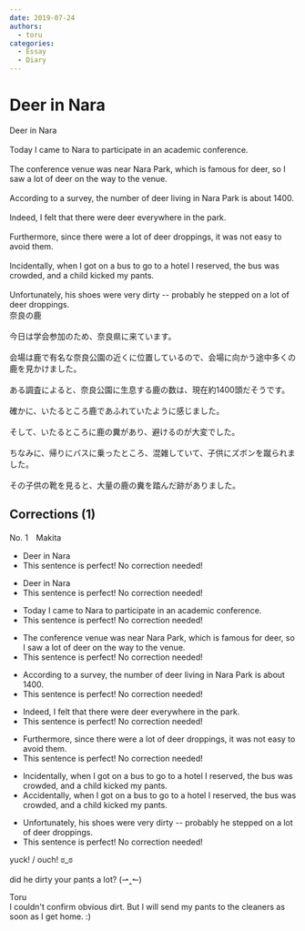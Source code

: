 ```yaml
---
date: 2019-07-24
authors:
  - toru
categories:
  - Essay
  - Diary
---
```


<h1 id="subject_show">Deer in Nara</h1>
<div class="date" hidden>Jul 24, 2019 20:56</div>
<div id="post"><div id="body_show_ori">
Deer in Nara<br/><br/>Today I came to Nara to participate in an academic conference.<br/><br/>The conference venue was near Nara Park, which is famous for deer, so I saw a lot of deer on the way to the venue.<br/><br/>According to a survey, the number of deer living in Nara Park is about 1400.<br/><br/>Indeed, I felt that there were deer everywhere in the park.<br/><br/>Furthermore, since there were a lot of deer droppings, it was not easy to avoid them.<br/><br/>Incidentally, when I got on a bus to go to a hotel I reserved, the bus was crowded, and a child kicked my pants.<br/><br/>Unfortunately, his shoes were very dirty -- probably he stepped on a lot of deer droppings.
</div></div>

<!-- more -->

<div id="post_ja"><div id="body_show_mo">
奈良の鹿<br/><br/>今日は学会参加のため、奈良県に来ています。<br/><br/>会場は鹿で有名な奈良公園の近くに位置しているので、会場に向かう途中多くの鹿を見かけました。<br/><br/>ある調査によると、奈良公園に生息する鹿の数は、現在約1400頭だそうです。<br/><br/>確かに、いたるところ鹿であふれていたように感じました。<br/><br/>そして、いたるところに鹿の糞があり、避けるのが大変でした。<br/><br/>ちなみに、帰りにバスに乗ったところ、混雑していて、子供にズボンを蹴られました。<br/><br/>その子供の靴を見ると、大量の鹿の糞を踏んだ跡がありました。
</div></div>

## Corrections (1)
<div id="block"><div class="first_name"> No. 1　<span class="just_name">Makita</span></div><div id="block2">
<ul class="correction_field">
<li class="incorrect">Deer in Nara</li>
<li class="corrected perfect">This sentence is perfect! No correction needed!</li>
</ul>
<ul class="correction_field">
<li class="incorrect">Deer in Nara</li>
<li class="corrected perfect">This sentence is perfect! No correction needed!</li>
</ul>
<ul class="correction_field">
<li class="incorrect">Today I came to Nara to participate in an academic conference.</li>
<li class="corrected perfect">This sentence is perfect! No correction needed!</li>
</ul>
<ul class="correction_field">
<li class="incorrect">The conference venue was near Nara Park, which is famous for deer, so I saw a lot of deer on the way to the venue.</li>
<li class="corrected perfect">This sentence is perfect! No correction needed!</li>
</ul>
<ul class="correction_field">
<li class="incorrect">According to a survey, the number of deer living in Nara Park is about 1400.</li>
<li class="corrected perfect">This sentence is perfect! No correction needed!</li>
</ul>
<ul class="correction_field">
<li class="incorrect">Indeed, I felt that there were deer everywhere in the park.</li>
<li class="corrected perfect">This sentence is perfect! No correction needed!</li>
</ul>
<ul class="correction_field">
<li class="incorrect">Furthermore, since there were a lot of deer droppings, it was not easy to avoid them.</li>
<li class="corrected perfect">This sentence is perfect! No correction needed!</li>
</ul>
<ul class="correction_field">
<li class="incorrect">Incidentally, when I got on a bus to go to a hotel I reserved, the bus was crowded, and a child kicked my pants.</li>
<li class="corrected correct">
<span class="f_red">Accidentally</span>, when I got on a bus to go to a hotel I reserved, the bus was crowded, and a child kicked my pants.
</li>
</ul>
<ul class="correction_field">
<li class="incorrect">Unfortunately, his shoes were very dirty -- probably he stepped on a lot of deer droppings.</li>
<li class="corrected perfect">This sentence is perfect! No correction needed!</li>
</ul>
<p class="comment_small">
 yuck! / ouch! ಠ_ಠ
 <br/>
 <br/>
 did he dirty your pants a lot? (⇀‸↼)
</p>

</div><div class="name"><span class="just_name">Toru</span><br>
I couldn't confirm obvious dirt. But I will send my pants to the cleaners as soon as I get home. :)
</div>
</div>
